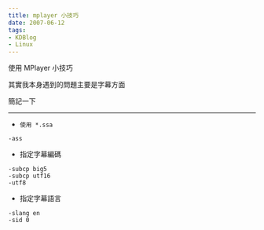```yaml
---
title: mplayer 小技巧
date: 2007-06-12
tags:
- KDBlog
- Linux
---
```

使用 MPlayer 小技巧



其實我本身遇到的問題主要是字幕方面

簡記一下

---

* `使用 *.ssa`

```
-ass
```

* 指定字幕編碼

```
-subcp big5
-subcp utf16
-utf8
```

* 指定字幕語言

```
-slang en
-sid 0
```
